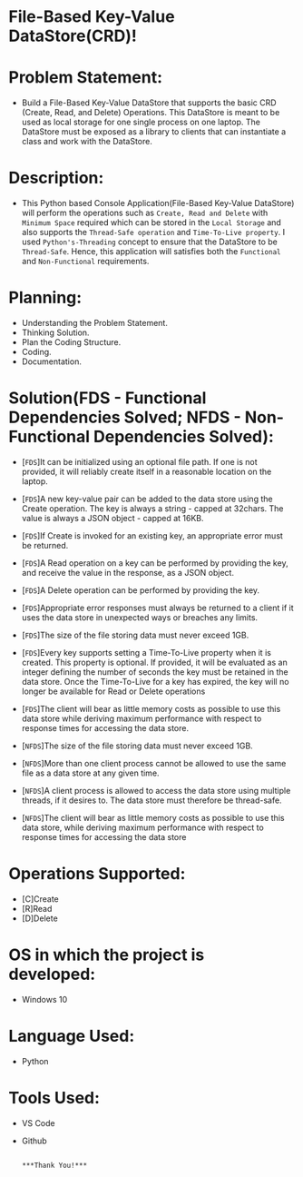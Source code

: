 # File-Based Key-Value DataStore(CRD)! 

# Problem Statement:
- Build a File-Based Key-Value DataStore that supports the basic CRD (Create, Read, and Delete) Operations. This DataStore is meant to be used as local storage for one single process on one laptop. The DataStore must be exposed as a library to clients that can instantiate a class and work with the DataStore.

# Description:
- This Python based Console Application(File-Based Key-Value DataStore) will perform the operations such as `Create, Read and Delete` with `Minimum Space` required which can be stored in the `Local Storage` and also supports the `Thread-Safe operation` and `Time-To-Live property`. I used  `Python's-Threading` concept to ensure that the DataStore to be `Thread-Safe`. Hence, this application will satisfies both the `Functional` and `Non-Functional` requirements. 

# Planning:
- Understanding the Problem Statement.
- Thinking Solution.
- Plan the Coding Structure.
- Coding.
- Documentation.

# Solution(FDS - Functional Dependencies Solved; NFDS - Non-Functional Dependencies Solved):

- [`FDS`]It can be initialized using an optional file path. If one is not provided, it will reliably create itself in a reasonable location on the laptop.
- [`FDS`]A new key-value pair can be added to the data store using the Create operation. The key is always a string - capped at 32chars. The value is always a JSON object - capped at 16KB.
- [`FDS`]If Create is invoked for an existing key, an appropriate error must be returned.
- [`FDS`]A Read operation on a key can be performed by providing the key, and receive the value in the response, as a JSON object.
- [`FDS`]A Delete operation can be performed by providing the key.
- [`FDS`]Appropriate error responses must always be returned to a client if it uses the data store in unexpected ways or breaches any limits.
- [`FDS`]The size of the file storing data must never exceed 1GB.
- [`FDS`]Every key supports setting a Time-To-Live property when it is created. This property is optional. If provided, it will be evaluated as an integer defining the number of seconds the key must   be retained in the data store. Once the Time-To-Live for a key has expired, the key will no longer be available for Read or Delete operations
- [`FDS`]The client will bear as little memory costs as possible to use this data store while deriving maximum performance with respect to response times for accessing the data store.
    
- [`NFDS`]The size of the file storing data must never exceed 1GB.
- [`NFDS`]More than one client process cannot be allowed to use the same file as a data store at any given time.
- [`NFDS`]A client process is allowed to access the data store using multiple threads, if it desires to. The data store must therefore be thread-safe.
- [`NFDS`]The client will bear as little memory costs as possible to use this data store, while deriving maximum performance with respect to response times for accessing the data store

# Operations Supported:
- [C]Create
- [R]Read
- [D]Delete

# OS in which the project is developed:
- Windows 10

# Language Used:
- Python

# Tools Used:
- VS Code
- Github

                                                                            ***Thank You!***